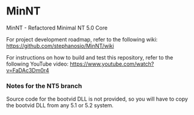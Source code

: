 # MinNT
MinNT - Refactored Minimal NT 5.0 Core

For project development roadmap, refer to the following wiki:
https://github.com/stephanosio/MinNT/wiki

For instructions on how to build and test this repository, refer to the following YouTube video:
https://www.youtube.com/watch?v=FaDAc3Dm0r4

### Notes for the NT5 branch
Source code for the bootvid DLL is not provided, so you will have to copy the bootvid DLL from any 5.1 or 5.2 system.
